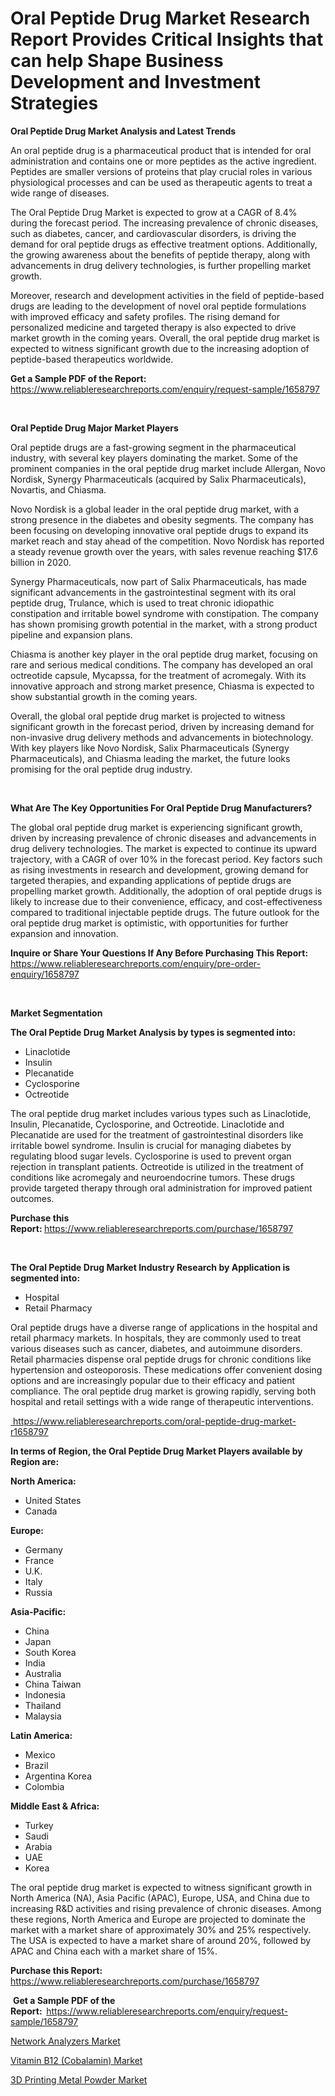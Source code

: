 <p><h1>Oral Peptide Drug Market Research Report Provides Critical Insights that can help Shape Business Development and Investment Strategies</h1></p><p><strong>Oral Peptide Drug Market Analysis and Latest Trends</strong></p>
<p><p>An oral peptide drug is a pharmaceutical product that is intended for oral administration and contains one or more peptides as the active ingredient. Peptides are smaller versions of proteins that play crucial roles in various physiological processes and can be used as therapeutic agents to treat a wide range of diseases.</p><p>The Oral Peptide Drug Market is expected to grow at a CAGR of 8.4% during the forecast period. The increasing prevalence of chronic diseases, such as diabetes, cancer, and cardiovascular disorders, is driving the demand for oral peptide drugs as effective treatment options. Additionally, the growing awareness about the benefits of peptide therapy, along with advancements in drug delivery technologies, is further propelling market growth.</p><p>Moreover, research and development activities in the field of peptide-based drugs are leading to the development of novel oral peptide formulations with improved efficacy and safety profiles. The rising demand for personalized medicine and targeted therapy is also expected to drive market growth in the coming years. Overall, the oral peptide drug market is expected to witness significant growth due to the increasing adoption of peptide-based therapeutics worldwide.</p></p>
<p><strong>Get a Sample PDF of the Report:&nbsp;</strong> <a href="https://www.reliableresearchreports.com/enquiry/request-sample/1658797">https://www.reliableresearchreports.com/enquiry/request-sample/1658797</a></p>
<p>&nbsp;</p>
<p><strong>Oral Peptide Drug Major Market Players</strong></p>
<p><p>Oral peptide drugs are a fast-growing segment in the pharmaceutical industry, with several key players dominating the market. Some of the prominent companies in the oral peptide drug market include Allergan, Novo Nordisk, Synergy Pharmaceuticals (acquired by Salix Pharmaceuticals), Novartis, and Chiasma.</p><p>Novo Nordisk is a global leader in the oral peptide drug market, with a strong presence in the diabetes and obesity segments. The company has been focusing on developing innovative oral peptide drugs to expand its market reach and stay ahead of the competition. Novo Nordisk has reported a steady revenue growth over the years, with sales revenue reaching $17.6 billion in 2020.</p><p>Synergy Pharmaceuticals, now part of Salix Pharmaceuticals, has made significant advancements in the gastrointestinal segment with its oral peptide drug, Trulance, which is used to treat chronic idiopathic constipation and irritable bowel syndrome with constipation. The company has shown promising growth potential in the market, with a strong product pipeline and expansion plans.</p><p>Chiasma is another key player in the oral peptide drug market, focusing on rare and serious medical conditions. The company has developed an oral octreotide capsule, Mycapssa, for the treatment of acromegaly. With its innovative approach and strong market presence, Chiasma is expected to show substantial growth in the coming years.</p><p>Overall, the global oral peptide drug market is projected to witness significant growth in the forecast period, driven by increasing demand for non-invasive drug delivery methods and advancements in biotechnology. With key players like Novo Nordisk, Salix Pharmaceuticals (Synergy Pharmaceuticals), and Chiasma leading the market, the future looks promising for the oral peptide drug industry.</p></p>
<p>&nbsp;</p>
<p><strong>What Are The Key Opportunities For Oral Peptide Drug Manufacturers?</strong></p>
<p><p>The global oral peptide drug market is experiencing significant growth, driven by increasing prevalence of chronic diseases and advancements in drug delivery technologies. The market is expected to continue its upward trajectory, with a CAGR of over 10% in the forecast period. Key factors such as rising investments in research and development, growing demand for targeted therapies, and expanding applications of peptide drugs are propelling market growth. Additionally, the adoption of oral peptide drugs is likely to increase due to their convenience, efficacy, and cost-effectiveness compared to traditional injectable peptide drugs. The future outlook for the oral peptide drug market is optimistic, with opportunities for further expansion and innovation.</p></p>
<p><strong>Inquire or Share Your Questions If Any Before Purchasing This Report:</strong> <a href="https://www.reliableresearchreports.com/enquiry/pre-order-enquiry/1658797">https://www.reliableresearchreports.com/enquiry/pre-order-enquiry/1658797</a></p>
<p>&nbsp;</p>
<p><strong>Market Segmentation</strong></p>
<p><strong>The Oral Peptide Drug Market Analysis by types is segmented into:</strong></p>
<p><ul><li>Linaclotide</li><li>Insulin</li><li>Plecanatide</li><li>Cyclosporine</li><li>Octreotide</li></ul></p>
<p><p>The oral peptide drug market includes various types such as Linaclotide, Insulin, Plecanatide, Cyclosporine, and Octreotide. Linaclotide and Plecanatide are used for the treatment of gastrointestinal disorders like irritable bowel syndrome. Insulin is crucial for managing diabetes by regulating blood sugar levels. Cyclosporine is used to prevent organ rejection in transplant patients. Octreotide is utilized in the treatment of conditions like acromegaly and neuroendocrine tumors. These drugs provide targeted therapy through oral administration for improved patient outcomes.</p></p>
<p><strong>Purchase this Report:&nbsp;</strong><a href="https://www.reliableresearchreports.com/purchase/1658797">https://www.reliableresearchreports.com/purchase/1658797</a></p>
<p>&nbsp;</p>
<p><strong>The Oral Peptide Drug Market Industry Research by Application is segmented into:</strong></p>
<p><ul><li>Hospital</li><li>Retail Pharmacy</li></ul></p>
<p><p>Oral peptide drugs have a diverse range of applications in the hospital and retail pharmacy markets. In hospitals, they are commonly used to treat various diseases such as cancer, diabetes, and autoimmune disorders. Retail pharmacies dispense oral peptide drugs for chronic conditions like hypertension and osteoporosis. These medications offer convenient dosing options and are increasingly popular due to their efficacy and patient compliance. The oral peptide drug market is growing rapidly, serving both hospital and retail settings with a wide range of therapeutic interventions.</p></p>
<p><a href="https://www.reliableresearchreports.com/oral-peptide-drug-market-r1658797">&nbsp;https://www.reliableresearchreports.com/oral-peptide-drug-market-r1658797</a></p>
<p><strong>In terms of Region, the Oral Peptide Drug Market Players available by Region are:</strong></p>
<p>
    <p> <strong> North America: </strong>
        <ul>
            <li>United States</li>
            <li>Canada</li>
        </ul>
        </p> 
    <p> <strong> Europe: </strong>
        <ul>
            <li>Germany</li>
            <li>France</li>
            <li>U.K.</li>
            <li>Italy</li>
            <li>Russia</li>
        </ul>
        </p> 
    <p> <strong> Asia-Pacific: </strong>
        <ul>
            <li>China</li>
            <li>Japan</li>
            <li>South Korea</li>
            <li>India</li>
            <li>Australia</li>
            <li>China Taiwan</li>
            <li>Indonesia</li>
            <li>Thailand</li>
            <li>Malaysia</li>
        </ul>
        </p> 
    <p> <strong> Latin America: </strong>
        <ul>
            <li>Mexico</li>
            <li>Brazil</li>
            <li>Argentina Korea</li>
            <li>Colombia</li>
        </ul>
        </p> 
    <p> <strong> Middle East & Africa: </strong>
        <ul>
            <li>Turkey</li>
            <li>Saudi</li>
            <li>Arabia</li>
            <li>UAE</li>
            <li>Korea</li>
        </ul>
    </p>
    </p>
<p><p>The oral peptide drug market is expected to witness significant growth in North America (NA), Asia Pacific (APAC), Europe, USA, and China due to increasing R&D activities and rising prevalence of chronic diseases. Among these regions, North America and Europe are projected to dominate the market with a market share of approximately 30% and 25% respectively. The USA is expected to have a market share of around 20%, followed by APAC and China each with a market share of 15%.</p></p>
<p><strong>Purchase this Report: </strong><a href="https://www.reliableresearchreports.com/purchase/1658797">https://www.reliableresearchreports.com/purchase/1658797</a></p>
<p>&nbsp;<strong>Get a Sample PDF of the Report:&nbsp;&nbsp;</strong><a href="https://www.reliableresearchreports.com/enquiry/request-sample/1658797">https://www.reliableresearchreports.com/enquiry/request-sample/1658797</a></p>
<p><strong></strong></p>
<p><p><a href="https://github.com/cecuraprangm/Market-Research-Report-List-3/blob/main/network-analyzers-market.md">Network Analyzers Market</a></p><p><a href="https://github.com/jasminebabez/Market-Research-Report-List-1/blob/main/vitamin-b12-cobalamin-market.md">Vitamin B12 (Cobalamin) Market</a></p><p><a href="https://github.com/ChiragRP21/Market-Research-Report-List-5/blob/main/3d-printing-metal-powder-market.md">3D Printing Metal Powder Market</a></p></p>